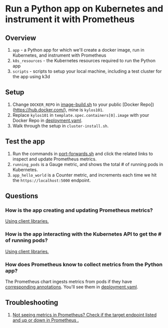 # Run a Python app on Kubernetes and instrument it with Prometheus

## Overview

1. `app` - a Python app for which we'll create a docker image, run in Kubernetes, and instrument with Prometheus
2. `k8s_resources` - the Kubernetes resources required to run the Python app
3. `scripts` - scripts to setup your local machine, including a test cluster for the app using k3d

## Setup

1. Change `DOCKER_REPO` in [image-build.sh](./scripts/image-build.sh) to your public [Docker Repo])(https://hub.docker.com/), mine is `kylos101`.
2. Replace `kylos101` in `template.spec.containers[0].image` with your Docker Repo in [deployment.yaml](.k8s_resources/../k8s_resources/deployment.yaml).
3. Walk through the setup in `cluster-install.sh`.

## Test the app

1. Run the commands in [port-forwards.sh](./scripts/port-forwards.sh) and click the related links to inspect and update Prometheus metrics.
2. `running_pods` is a Gauge metric, and shows the total # of running pods in Kubernetes.
3. `app_hello_world` is a Counter metric, and increments each time we hit the `https://localhost:5000` endpoint.

## Questions

### How is the app creating and updating Prometheus metrics?

[Using client libraries.](https://prometheus.io/docs/instrumenting/clientlibs/)

### How is the app interacting with the Kubernetes API to get the # of running pods?

[Using client libraries.](https://kubernetes.io/docs/tasks/administer-cluster/access-cluster-api/#programmatic-access-to-the-api)

### How does Prometheus know to collect metrics from the Python app?

The Prometheus chart ingests metrics from pods if they have [corresponding annotations](https://artifacthub.io/packages/helm/prometheus-community/prometheus#scraping-pod-metrics-via-annotations). You'll see them in [deployment.yaml](.k8s_resources/../k8s_resources/deployment.yaml).

## Troubleshooting

1. [Not seeing metrics in Prometheus? Check if the target endpoint listed and up or down in Prometheus .](http://localhost:8082/targets)
